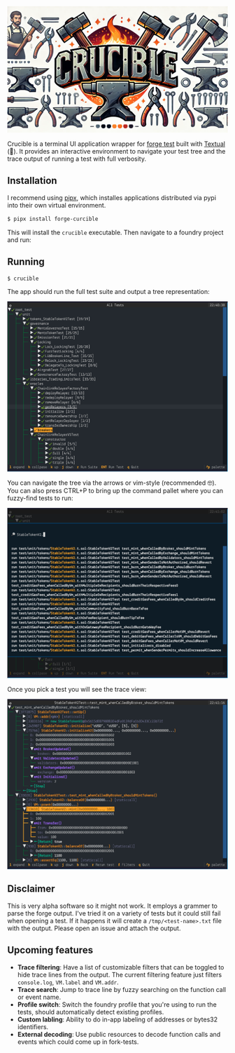 ![Crucible Logo](./docs/crucible.webp)

Crucible is a terminal UI application wrapper for [forge test](https://github.com/foundry-rs/foundry) built with [Textual](https://textual.textualize.io/) (💖).
It provides an interactive environment to navigate your test tree and the trace output of running a test with full verbosity.

## Installation

I recommend using [pipx](https://pipx.pypa.io/stable/installation/), which installes applications distributed via pypi into their own virtual environment.

```bash
$ pipx install forge-curcible
```

This will install the `crucible` executable. Then navigate to a foundry project and run:

## Running 

```
$ crucible
```

The app should run the full test suite and output a tree representation:

![Example Test Suite view](./docs/suite-view.png)

You can navigate the tree via the arrows or vim-style (recommended 🤓). 
You can also press CTRL+P to bring up the command pallet where you can fuzzy-find tests to run:

![Example Search view](./docs/search-view.png)

Once you pick a test you will see the trace view:

![Example Test Trace view](./docs/trace-view.png)

## Disclaimer

This is very alpha software so it might not work. It employs a grammer to parse the forge output.
I've tried it on a variety of tests but it could still fail when opening a test. If it happens it will create
a `/tmp/<test-name>.txt` file with the output. Please open an issue and attach the output.

## Upcoming features

- **Trace filtering**: Have a list of customizable filters that can be toggled to hide trace lines from the output. The current filtering feature just filters `console.log`, `VM.label` and `VM.addr`.
- **Trace search**: Jump to trace line by fuzzy searching on the function call or event name.
- **Profile switch**: Switch the foundry profile that you're using to run the tests, should automatically detect existing profiles.
- **Custom labling**: Ability to do in-app labeling of addresses or bytes32 identifiers.
- **External decoding**: Use public resources to decode function calls and events which could come up in fork-tests.







